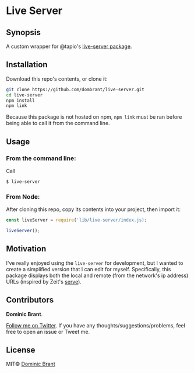 # Live Server

## Synopsis

A custom wrapper for @tapio's [live-server package](https://github.com/tapio/live-server).

## Installation

Download this repo's contents, or clone it:

```bash
git clone https://github.com/dombrant/live-server.git
cd live-server
npm install
npm link
```

Because this package is not hosted on npm, `npm link` must be ran before being able to call it from the command line.

## Usage

### From the command line:

Call

```bash
$ live-server
```

### From Node:

After cloning this repo, copy its contents into your project, then import it:

```js
const liveServer = require('lib/live-server/index.js);

liveServer();
```

## Motivation

I've really enjoyed using the `live-server` for development, but I wanted to create a simplified version that I can edit for myself. Specifically, this package displays both the local and remote (from the network's ip address) URLs (inspired by Zeit's [serve](https://github.com/zeit/serve)).

## Contributors

**Dominic Brant**.

[Follow me on Twitter](https://twitter.com/dombrant). If you have any thoughts/suggestions/problems, feel free to open an issue or Tweet me.

## License

MIT© [Dominic Brant](https://dombrant.com)
